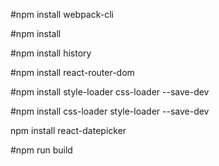 #npm install webpack-cli

#npm install

#npm install history

#npm install react-router-dom

#npm install style-loader css-loader --save-dev

#npm install css-loader style-loader --save-dev

npm install react-datepicker

#npm run build
